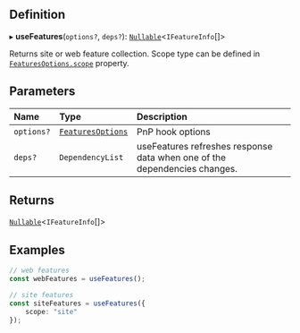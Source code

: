 
## Definition

▸ **useFeatures**(`options?`, `deps?`): [`Nullable`](../Types/NullableT.md)<`IFeatureInfo`[]\>

Returns site or web feature collection. Scope type can be defined in [`FeaturesOptions.scope`](../Interfaces/FeaturesOptions.md#scope) property.

## Parameters

| Name | Type | Description |
| :------ | :------ | :------ |
| `options?` | [`FeaturesOptions`](../Interfaces/FeaturesOptions.md) | PnP hook options |
| `deps?` | `DependencyList` | useFeatures refreshes response data when one of the dependencies changes. |

## Returns

[`Nullable`](../Types/NullableT.md)<`IFeatureInfo`[]\>

## Examples

```typescript
// web features
const webFeatures = useFeatures();

// site features
const siteFeatures = useFeatures({
	scope: "site"
});
```